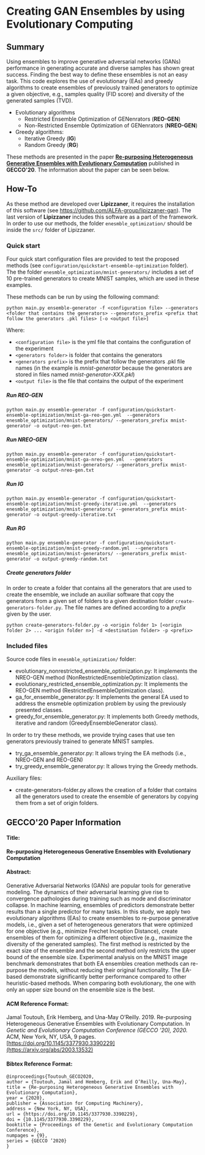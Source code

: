 # Creating GAN Ensembles by using Evolutionary Computing

## Summary

Using ensembles to improve generative adversarial networks (GANs) performance in generating accurate and diverse samples has shown great success. Finding the best way to define these ensembles is not an easy task.
This code explores the use of evolutionary (EAs) and greedy algorithms to create ensembles of previously
trained generators to optimize a given objective, e.g., samples quality (FID score) and
diversity of the generated samples (TVD).
- Evolutionary algorithms
    - Restricted Ensemble Optimization of GENenrators (**REO-GEN**)
    - Non-Restricted Ensemble Optimization of GENenrators (**NREO-GEN**)
- Greedy algorithms:
    - Iterative Greedy (**IG**)
    - Random Greedy (**RG**)

These methods are presented in the paper [**Re-purposing Heterogeneous Generative Ensembles with Evolutionary Computation**](https://arxiv.org/abs/2003.13532) published in **GECCO'20**. The information about the paper can be seen below.



## How-To

As these method are developed over **Lipizzaner**, it requires the installation of this software (see https://github.com/ALFA-group/lipizzaner-gan).
The last version of **Lipizzaner** includes this software as a part of the framework.
In order to use our methods, the folder `enesmble_optimization/` should be inside the `src/` folder of Lipizzaner.

### Quick start

Four quick start configuration files are provided to test the proposed methods (see `configuration/quickstart-ensemble-optimization` folder).
The the folder `enesmble_optimization/mnist-generators/` includes a set of 10 pre-trained generators to create MNIST samples, which are used in these examples.

These methods can be run by using the following command:
```
python main.py ensemble-generator -f <configuration file> --generators <folder that contains the generators> --generators_prefix <prefix that follow the generators .pkl files> [-o <output file>]
```
Where:
- `<configuration file>` is the yml file that contains the configuration of the experiment
- `<generators folder>` is folder that contains the generators
- `<generators prefix>` is the prefix that follow the generators .pkl file names (in the example is *mnist-generator* because the generators are stored in files named *mnist-generator-XXX.pkl*)
- `<output file>` is the file that contains the output of the experiment

##### Run REO-GEN
```
python main.py ensemble-generator -f configuration/quickstart-ensemble-optimization/mnist-ga-reo-gen.yml  --generators enesmble_optimization/mnist-generators/ --generators_prefix mnist-generator -o output-reo-gen.txt
```

##### Run NREO-GEN
```
python main.py ensemble-generator -f configuration/quickstart-ensemble-optimization/mnist-ga-nreo-gen.yml  --generators enesmble_optimization/mnist-generators/ --generators_prefix mnist-generator -o output-nreo-gen.txt
```
##### Run IG
```
python main.py ensemble-generator -f configuration/quickstart-ensemble-optimization/mnist-greedy-iterative.yml  --generators enesmble_optimization/mnist-generators/ --generators_prefix mnist-generator -o output-greedy-iterative.txt
```
##### Run RG
```
python main.py ensemble-generator -f configuration/quickstart-ensemble-optimization/mnist-greedy-random.yml  --generators enesmble_optimization/mnist-generators/ --generators_prefix mnist-generator -o output-greedy-random.txt
```

##### Create generators folder
In order to create a folder that contains all the generators that are used to create the ensemble, we include an
auxiliar software that copy the generators from a given set of folders to a given destination folder
`create-generators-folder.py`. The file names are defined according to a *prefix* given by the user.

```
python create-generators-folder.py -o <origin folder 1> [<origin folder 2> ... <origin folder n>] -d <destination folder> -p <prefix>
```


### Included files

Source code files in `enesmble_optimization/` folder:
- evolutionary_nonrestricted_ensemble_optimization.py: It implements the NREO-GEN method (NonRestrictedEnsembleOptimization class).
- evolutionary_restricted_ensemble_optimization.py: It implements the REO-GEN method (RestrictedEnsembleOptimization class).
- ga_for_ensemble_generator.py: It implements the general EA used to address the ensmeble optimization problem by using
the previously presented classes.
- greedy_for_ensemble_generator.py: It implements both Greedy methods, iterative and random (GreedyEnsembleGenerator class).

In order to try these methods, we provide trying cases that use ten generators previously trained to generate MNIST samples.
- try_ga_ensemble_generator.py: It allows trying the EA methods (i.e., NREO-GEN and REO-GEN)
- try_greedy_ensemble_generator.py: It allows trying the Greedy methods.

Auxiliary files:
- create-generators-folder.py allows the creation of a folder that contains all the generators used to create the
ensemble of generators by copying them from a set of origin folders.



## GECCO'20 Paper Information

#### Title:
**Re-purposing Heterogeneous Generative Ensembles with Evolutionary Computation**

#### Abstract:
Generative Adversarial Networks (GANs) are popular tools for generative modeling. The dynamics of their adversarial learning give rise to convergence pathologies during training such as mode and discriminator collapse. In machine learning, ensembles of predictors demonstrate better results than a single predictor for many tasks. In this study, we apply two evolutionary algorithms (EAs) to create ensembles to re-purpose generative models, i.e., given a set of heterogeneous generators that were optimized for one objective (e.g., minimize Frechet Inception Distance), create ensembles of them for optimizing a different objective (e.g., maximize the diversity of the generated samples). The first method is restricted by the exact size of the ensemble and the second method only restricts the upper bound of the ensemble size. Experimental analysis on the MNIST image benchmark demonstrates that both EA ensembles creation methods can re-purpose the models, without reducing their original functionality. The EA-based demonstrate significantly better performance compared to other heuristic-based methods. When comparing both evolutionary, the one with only an upper size bound on the ensemble size is the best.

#### ACM Reference Format:

Jamal Toutouh, Erik Hemberg, and Una-May O’Reilly. 2019. Re-purposing Heterogeneous Generative Ensembles with Evolutionary Computation. In *Genetic and Evolutionary Computation Conference (GECCO ’20), 2020.* ACM, New York, NY, USA, 9 pages. [https://doi.org/10.1145/3377930.3390229](https://arxiv.org/abs/2003.13532)

#### Bibtex Reference Format:

```
@inproceedings{Toutouh_GECO2020,
author = {Toutouh, Jamal and Hemberg, Erik and O’Reilly, Una-May},
title = {Re-purposing Heterogeneous Generative Ensembles with Evolutionary Computation},
year = {2020},
publisher = {Association for Computing Machinery},
address = {New York, NY, USA},
url = {https://doi.org/10.1145/3377930.3390229},
doi = {10.1145/3377930.3390229},
booktitle = {Proceedings of the Genetic and Evolutionary Computation Conference},
numpages = {9},
series = {GECCO ’2020}
}
```

